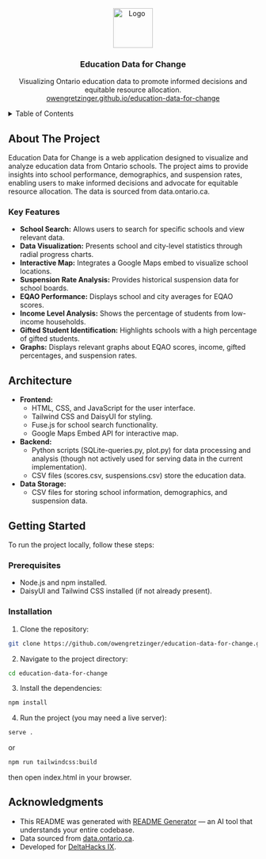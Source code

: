 <div align="center">
  <a href="https://ow
<div align="center">
  <a href="https://owengretzinger.github.io/education-data-for-change/">
    <img src="https://github.com/user-attachments/assets/ea619616-cb99-4ecf-bf97-d6c2eaebf663" alt="Logo" width="80" height="80">
  </a>

<h3 align="center">Education Data for Change</h3>

  <p align="center">
    Visualizing Ontario education data to promote informed decisions and equitable resource allocation.
    <br />
     <a href="https://owengretzinger.github.io/education-data-for-change/">owengretzinger.github.io/education-data-for-change</a>
  </p>
</div>

<!-- TABLE OF CONTENTS -->
<details>
  <summary>Table of Contents</summary>
  <ol>
    <li>
      <a href="#about-the-project">About The Project</a>
      <ul>
        <li><a href="#key-features">Key Features</a></li>
      </ul>
    </li>
    <li><a href="#architecture">Architecture</a></li>
    <li>
      <a href="#getting-started">Getting Started</a>
      <ul>
        <li><a href="#prerequisites">Prerequisites</a></li>
        <li><a href="#installation">Installation</a></li>
      </ul>
    </li>
    <li><a href="#acknowledgments">Acknowledgments</a></li>
  </ol>
</details>

## About The Project

Education Data for Change is a web application designed to visualize and analyze education data from Ontario schools. The project aims to provide insights into school performance, demographics, and suspension rates, enabling users to make informed decisions and advocate for equitable resource allocation. The data is sourced from data.ontario.ca.

### Key Features

- **School Search:** Allows users to search for specific schools and view relevant data.
- **Data Visualization:** Presents school and city-level statistics through radial progress charts.
- **Interactive Map:** Integrates a Google Maps embed to visualize school locations.
- **Suspension Rate Analysis:** Provides historical suspension data for school boards.
- **EQAO Performance:** Displays school and city averages for EQAO scores.
- **Income Level Analysis:** Shows the percentage of students from low-income households.
- **Gifted Student Identification:** Highlights schools with a high percentage of gifted students.
- **Graphs:** Displays relevant graphs about EQAO scores, income, gifted percentages, and suspension rates.

## Architecture

- **Frontend:**
  - HTML, CSS, and JavaScript for the user interface.
  - Tailwind CSS and DaisyUI for styling.
  - Fuse.js for school search functionality.
  - Google Maps Embed API for interactive map.
- **Backend:**
  - Python scripts (SQLite-queries.py, plot.py) for data processing and analysis (though not actively used for serving data in the current implementation).
  - CSV files (scores.csv, suspensions.csv) store the education data.
- **Data Storage:**
  - CSV files for storing school information, demographics, and suspension data.

## Getting Started

To run the project locally, follow these steps:

### Prerequisites

- Node.js and npm installed.
- DaisyUI and Tailwind CSS installed (if not already present).

### Installation

1.  Clone the repository:
   ```sh
   git clone https://github.com/owengretzinger/education-data-for-change.git
   ```
2.  Navigate to the project directory:
   ```sh
   cd education-data-for-change
   ```
3.  Install the dependencies:
   ```sh
   npm install
   ```
4.  Run the project (you may need a live server):
   ```sh
   serve .
   ```
   or
   ```sh
   npm run tailwindcss:build
   ```
   then open index.html in your browser.

## Acknowledgments

- This README was generated with [README Generator](https://github.com/owengretzinger/readme-generator) — an AI tool that understands your entire codebase.
- Data sourced from [data.ontario.ca](https://data.ontario.ca/en/dataset/school-information-and-student-demographics).
- Developed for [DeltaHacks IX](https://deltahacks.com/).
